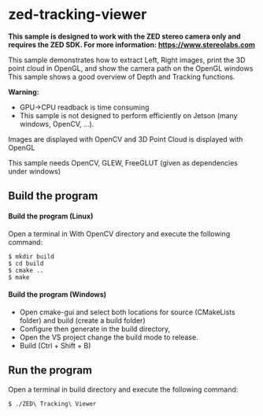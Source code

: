 # zed-tracking-viewer

**This sample is designed to work with the ZED stereo camera only and requires the ZED SDK. For more information: https://www.stereolabs.com**

This sample demonstrates how to extract Left, Right images, print the 3D point cloud in OpenGL, and show the camera path on the OpenGL windows
This sample shows a good overview of Depth and Tracking functions.

**Warning:**
 - GPU->CPU readback is time consuming
 - This sample is not designed to perform efficiently on Jetson (many windows, OpenCV, ...).

Images are displayed with OpenCV and 3D Point Cloud is displayed with OpenGL

This sample needs OpenCV, GLEW, FreeGLUT (given as dependencies under windows)

## Build the program

#### Build the program (Linux)

Open a terminal in With OpenCV directory and execute the following command:

    $ mkdir build
    $ cd build
    $ cmake ..
    $ make

#### Build the program (Windows)

  - Open cmake-gui and select both locations for source (CMakeLists folder) and build (create a build folder)
  - Configure then generate in the build directory,
  - Open the VS project change the build mode to release.
  - Build (Ctrl + Shift + B)

## Run the program

Open a terminal in build directory and execute the following command:

    $ ./ZED\ Tracking\ Viewer

